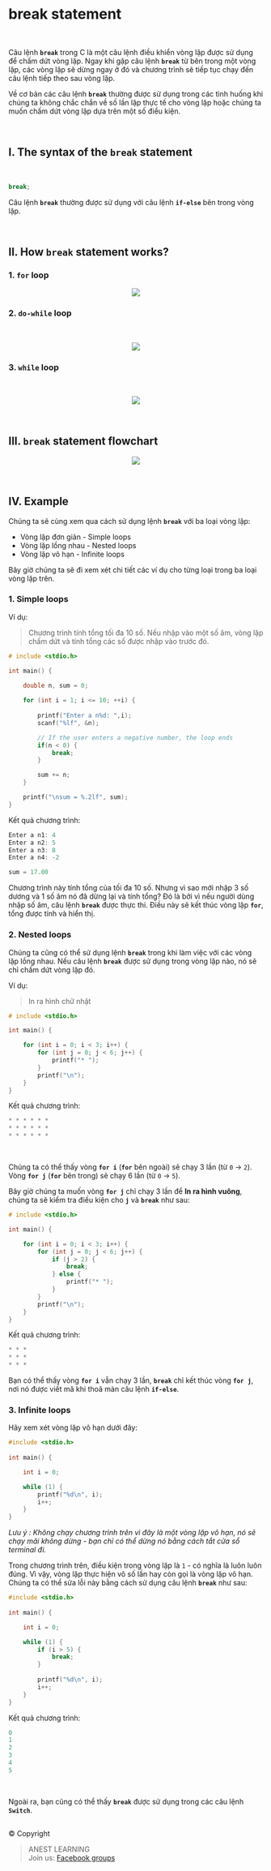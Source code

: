 # break statement

<br />

Câu lệnh **`break`** trong C là một câu lệnh điều khiển vòng lặp được sử dụng để chấm dứt vòng lặp. Ngay khi gặp câu lệnh **`break`** từ bên trong một vòng lặp, các vòng lặp sẽ dừng ngay ở đó và chương trình sẽ tiếp tục chạy đến câu lệnh tiếp theo sau vòng lặp.


Về cơ bản các câu lệnh **`break`** thường được sử dụng trong các tình huống khi chúng ta không chắc chắn về số lần lặp thực tế cho vòng lặp hoặc chúng ta muốn chấm dứt vòng lặp dựa trên một số điều kiện.

<br />

## I. The syntax of the `break` statement

<br />

```c
break;
```

Câu lệnh **`break`** thường được sử dụng với câu lệnh **`if-else`** bên trong vòng lặp.

<br />

## II. How `break` statement works?

### 1. `for` loop

<p align="center">
  <img src="https://github.com/AnestLearning/Course-C-Fundamentals/blob/master/Images/c-break-statement-works-1.jpg">
</p>


### 2. `do-while` loop

<br />

<p align="center">
  <img src="https://github.com/AnestLearning/Course-C-Fundamentals/blob/master/Images/c-break-statement-works-2.jpg">
</p>


### 3. `while` loop

<br />

<p align="center">
  <img src="https://github.com/AnestLearning/Course-C-Fundamentals/blob/master/Images/c-break-statement-works-3.jpg">
</p>

<br />

## III. `break` statement flowchart

<p align="center">
  <img src="https://github.com/AnestLearning/Course-C-Fundamentals/blob/master/Images/c-break-statement-flowchart.jpg">
</p>

<br />

## IV. Example

Chúng ta sẽ cùng xem qua cách sử dụng lệnh **`break`** với ba loại vòng lặp:

- Vòng lặp đơn giản - Simple loops
- Vòng lặp lồng nhau - Nested loops
- Vòng lặp vô hạn - Infinite loops

Bây giờ chúng ta sẽ đi xem xét chi tiết các ví dụ cho từng loại trong ba loại vòng lặp trên.

### 1. Simple loops

Ví dụ:
> Chương trình tính tổng tối đa 10 số. Nếu nhập vào một số âm, vòng lặp chấm dứt và tính tổng các số được nhập vào trước đó.

```c
# include <stdio.h>

int main() {
	
    double n, sum = 0;

    for (int i = 1; i <= 10; ++i) {
    	
        printf("Enter a n%d: ",i);
        scanf("%lf", &n);

        // If the user enters a negative number, the loop ends
        if(n < 0) {
            break;
        }

        sum += n;
    }

    printf("\nsum = %.2lf", sum);
}
```

Kết quả chương trình:
```c
Enter a n1: 4
Enter a n2: 5
Enter a n3: 8
Enter a n4: -2

sum = 17.00
```

Chương trình này tính tổng của tối đa 10 số. Nhưng vì sao mới nhập 3 số dương và 1 số âm nó đã dừng lại và tính tổng? Đó là bởi vì nếu người dùng nhập số âm, câu lệnh **`break`** được thực thi. Điều này sẽ kết thúc vòng lặp **`for`**, tổng được tính và hiển thị.


### 2. Nested loops

Chúng ta cũng có thể sử dụng lệnh **`break`** trong khi làm việc với các vòng lặp lồng nhau. Nếu câu lệnh **`break`** được sử dụng trong vòng lặp nào, nó sẽ chỉ chấm dứt vòng lặp đó.

Ví dụ:
> In ra hình chữ nhật

```c
# include <stdio.h>

int main() { 

    for (int i = 0; i < 3; i++) { 
        for (int j = 0; j < 6; j++) { 
            printf("* "); 
        } 
        printf("\n");
    }
} 
```

Kết quả chương trình:
```c
* * * * * *
* * * * * *
* * * * * *
```

<br />

Chúng ta có thể thấy vòng **`for i`** (**`for`** bên ngoài) sẽ chạy 3 lần (từ `0` → `2`). Vòng **`for j`** (**`for`** bên trong) sẽ chạy 6 lần (từ `0` → `5`).

Bây giờ chúng ta muốn vòng **`for j`** chỉ chạy 3 lần để **In ra hình vuông**, chúng ta sẽ kiểm tra điều kiện cho **`j`** và **`break`** như sau:

```c
# include <stdio.h>

int main() { 

    for (int i = 0; i < 3; i++) { 
        for (int j = 0; j < 6; j++) { 
            if (j > 2) {
                break; 
            } else {
                printf("* "); 
            }
        } 
        printf("\n");
    }
} 
```

Kết quả chương trình:
```c
* * *
* * *
* * *
```

Bạn có thể thấy vòng **`for i`** vẫn chạy 3 lần, **`break`** chỉ kết thúc vòng **`for j`**, nơi nó được viết mã khi thoã màn câu lệnh **`if-else`**.


### 3. Infinite loops

Hãy xem xét vòng lặp vô hạn dưới đây:

```c
#include <stdio.h> 
  
int main() { 

    int i = 0; 

    while (1) { 
        printf("%d\n", i); 
        i++; 
    } 
} 
```

_Lưu ý : Không chạy chương trình trên vì đây là một vòng lặp vô hạn, nó sẽ chạy mãi không dừng - bạn chỉ có thể dừng nó bằng cách tắt cửa sổ terminal đi._

Trong chương trình trên, điều kiện trong vòng lặp là `1` - có nghĩa là luôn luôn đúng. Vì vậy, vòng lặp thực hiện vô số lần hay còn gọi là vòng lặp vô hạn. Chúng ta có thể sửa lỗi này bằng cách sử dụng câu lệnh **`break`** như sau:

```c
#include <stdio.h> 
  
int main() { 

    int i = 0; 

    while (1) {
    	if (i > 5) {
            break; 
        } 
        
        printf("%d\n", i); 
        i++; 
    } 
} 
```

Kết quả chương trình:
```c
0
1
2
3
4
5
```

<br />

Ngoài ra, bạn cũng có thể thấy **`break`** được sử dụng trong các câu lệnh **`Switch`**.


##  

© Copyright
> ANEST LEARNING  
> Join us: [Facebook groups](https://www.facebook.com/groups/anest.learning/)
